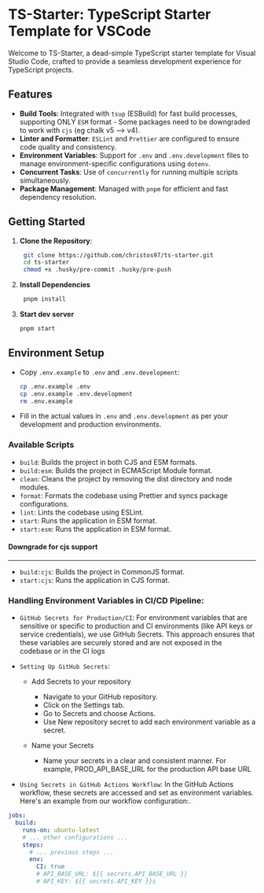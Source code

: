 # TS-Starter: TypeScript Starter Template for VSCode

Welcome to TS-Starter, a dead-simple TypeScript starter template for Visual Studio Code, crafted to provide a seamless development experience for TypeScript projects.

## Features

- **Build Tools**: Integrated with `tsup` (ESBuild) for fast build processes, supporting ONLY `ESM` format - Some packages need to be downgraded to work with `cjs` (eg chalk v5 --> v4).
- **Linter and Formatter**: `ESLint` and `Prettier` are configured to ensure code quality and consistency.
- **Environment Variables**: Support for `.env` and `.env.development` files to manage environment-specific configurations using `dotenv`.
- **Concurrent Tasks**: Use of `concurrently` for running multiple scripts simultaneously.
- **Package Management**: Managed with `pnpm` for efficient and fast dependency resolution.

## Getting Started

1. **Clone the Repository**:

   ```sh
    git clone https://github.com/christos97/ts-starter.git
    cd ts-starter
    chmod +x .husky/pre-commit .husky/pre-push
   ```

2. **Install Dependencies**

   ```sh
    pnpm install
   ```

3. **Start dev server**
   ```sh
   pnpm start
   ```

## Environment Setup

- Copy `.env.example` to `.env` and `.env.development`:
  ```sh
  cp .env.example .env
  cp .env.example .env.development
  rm .env.example
  ```
- Fill in the actual values in `.env` and `.env.development` as per your development and production environments.

### Available Scripts

- `build`: Builds the project in both CJS and ESM formats.
- `build:esm`: Builds the project in ECMAScript Module format.
- `clean`: Cleans the project by removing the dist directory and node modules.
- `format`: Formats the codebase using Prettier and syncs package configurations.
- `lint`: Lints the codebase using ESLint.
- `start`: Runs the application in ESM format.
- `start:esm`: Runs the application in ESM format.

#### Downgrade for cjs support

---

- `build:cjs`: Builds the project in CommonJS format.
- `start:cjs`: Runs the application in CJS format.

### Handling Environment Variables in CI/CD Pipeline:

- `GitHub Secrets for Production/CI`:
  For environment variables that are sensitive or specific to production and CI environments (like API keys or service credentials), we use GitHub Secrets. This approach ensures that these variables are securely stored and are not exposed in the codebase or in the CI logs

- `Setting Up GitHub Secrets`:

  - Add Secrets to your repository

    - Navigate to your GitHub repository.
    - Click on the Settings tab.
    - Go to Secrets and choose Actions.
    - Use New repository secret to add each environment variable as a secret.

  - Name your Secrets
    - Name your secrets in a clear and consistent manner. For example, PROD_API_BASE_URL for the production API base URL

- `Using Secrets in GitHub Actions Workflow`: In the GitHub Actions workflow, these secrets are accessed and set as environment variables. Here's an example from our workflow configuration:.

```yaml
jobs:
  build:
    runs-on: ubuntu-latest
    # ... other configurations ...
    steps:
      # ... previous steps ...
      env:
        CI: true
        # API_BASE_URL: ${{ secrets.API_BASE_URL }}
        # API_KEY: ${{ secrets.API_KEY }}s
```
